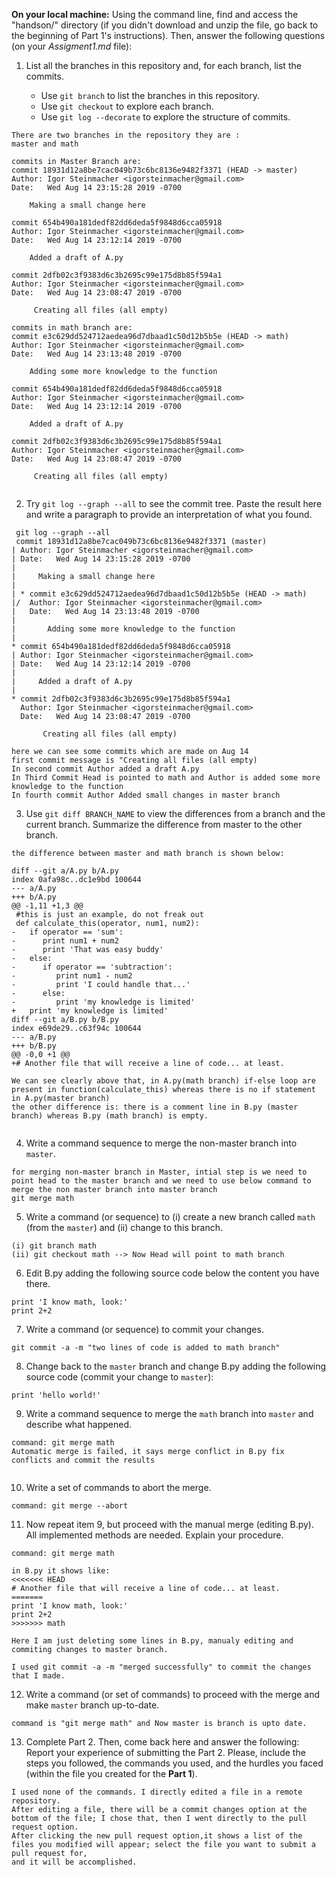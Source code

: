 **On your local machine:** Using the command line, find and access the "handson/" directory (if you didn't download and unzip the file, go back to the beginning of Part 1's instructions). Then, answer the following questions (on your *Assigment1.md* file):

1. List all the branches in this repository and, for each branch, list the commits.

    - Use `git branch` to list the branches in this repository.
    - Use `git checkout` to explore each branch.
    - Use `git log --decorate` to explore the structure of commits.
```
There are two branches in the repository they are :
master and math

commits in Master Branch are:
commit 18931d12a8be7cac049b73c6bc8136e9482f3371 (HEAD -> master)
Author: Igor Steinmacher <igorsteinmacher@gmail.com>
Date:   Wed Aug 14 23:15:28 2019 -0700

    Making a small change here

commit 654b490a181dedf82dd6deda5f9848d6cca05918
Author: Igor Steinmacher <igorsteinmacher@gmail.com>
Date:   Wed Aug 14 23:12:14 2019 -0700

    Added a draft of A.py

commit 2dfb02c3f9383d6c3b2695c99e175d8b85f594a1
Author: Igor Steinmacher <igorsteinmacher@gmail.com>
Date:   Wed Aug 14 23:08:47 2019 -0700

     Creating all files (all empty)
     
commits in math branch are:
commit e3c629dd524712aedea96d7dbaad1c50d12b5b5e (HEAD -> math)
Author: Igor Steinmacher <igorsteinmacher@gmail.com>
Date:   Wed Aug 14 23:13:48 2019 -0700

    Adding some more knowledge to the function

commit 654b490a181dedf82dd6deda5f9848d6cca05918
Author: Igor Steinmacher <igorsteinmacher@gmail.com>
Date:   Wed Aug 14 23:12:14 2019 -0700

    Added a draft of A.py

commit 2dfb02c3f9383d6c3b2695c99e175d8b85f594a1
Author: Igor Steinmacher <igorsteinmacher@gmail.com>
Date:   Wed Aug 14 23:08:47 2019 -0700

     Creating all files (all empty)


```

2. Try `git log --graph --all` to see the commit tree. Paste the result here and write a paragraph to provide an interpretation of what you found.
```
 git log --graph --all
 commit 18931d12a8be7cac049b73c6bc8136e9482f3371 (master)
| Author: Igor Steinmacher <igorsteinmacher@gmail.com>
| Date:   Wed Aug 14 23:15:28 2019 -0700
|
|     Making a small change here
|
| * commit e3c629dd524712aedea96d7dbaad1c50d12b5b5e (HEAD -> math)
|/  Author: Igor Steinmacher <igorsteinmacher@gmail.com>
|   Date:   Wed Aug 14 23:13:48 2019 -0700
|
|       Adding some more knowledge to the function
|
* commit 654b490a181dedf82dd6deda5f9848d6cca05918
| Author: Igor Steinmacher <igorsteinmacher@gmail.com>
| Date:   Wed Aug 14 23:12:14 2019 -0700
|
|     Added a draft of A.py
|
* commit 2dfb02c3f9383d6c3b2695c99e175d8b85f594a1
  Author: Igor Steinmacher <igorsteinmacher@gmail.com>
  Date:   Wed Aug 14 23:08:47 2019 -0700

       Creating all files (all empty)
       
here we can see some commits which are made on Aug 14 
first commit message is "Creating all files (all empty)
In second commit Author added a draft A.py 
In Third Commit Head is pointed to math and Author is added some more knowledge to the function
In fourth commit Author Added small changes in master branch 

```

3. Use `git diff BRANCH_NAME` to view the differences from a branch and the current branch. Summarize the difference from master to the other branch.

```
the difference between master and math branch is shown below:

diff --git a/A.py b/A.py
index 0afa98c..dc1e9bd 100644
--- a/A.py
+++ b/A.py
@@ -1,11 +1,3 @@
 #this is just an example, do not freak out
 def calculate_this(operator, num1, num2):
-   if operator == 'sum':
-      print num1 + num2
-      print 'That was easy buddy'
-   else:
-      if operator == 'subtraction':
-         print num1 - num2
-         print 'I could handle that...'
-      else:
-         print 'my knowledge is limited'
+   print 'my knowledge is limited'
diff --git a/B.py b/B.py
index e69de29..c63f94c 100644
--- a/B.py
+++ b/B.py
@@ -0,0 +1 @@
+# Another file that will receive a line of code... at least.

We can see clearly above that, in A.py(math branch) if-else loop are present in function(calculate_this) whereas there is no if statement in A.py(master branch)
the other difference is: there is a comment line in B.py (master branch) whereas B.py (math branch) is empty.


```

4. Write a command sequence to merge the non-master branch into `master`.

```
for merging non-master branch in Master, intial step is we need to point head to the master branch and we need to use below command to merge the non master branch into master branch
git merge math

```


5. Write a command (or sequence) to (i) create a new branch called `math` (from the `master`) and (ii) change to this branch.

```
(i) git branch math
(ii) git checkout math --> Now Head will point to math branch 

```
   
6. Edit B.py adding the following source code below the content you have there.
```
print 'I know math, look:'
print 2+2
```

7. Write a command (or sequence) to commit your changes.
```
git commit -a -m "two lines of code is added to math branch"

```

8. Change back to the `master` branch and change B.py adding the following source code (commit your change to `master`):
```
print 'hello world!'
```

9. Write a command sequence to merge the `math` branch into `master` and describe what happened.
```
command: git merge math
Automatic merge is failed, it says merge conflict in B.py fix conflicts and commit the results    


```
   
10. Write a set of commands to abort the merge.
```
command: git merge --abort

```
   
11. Now repeat item 9, but proceed with the manual merge (editing B.py). All implemented methods are needed. Explain your procedure.
```
command: git merge math

in B.py it shows like:
<<<<<<< HEAD
# Another file that will receive a line of code... at least.
=======
print 'I know math, look:'
print 2+2
>>>>>>> math

Here I am just deleting some lines in B.py, manualy editing and commiting changes to master branch.

I used git commit -a -m "merged successfully" to commit the changes that I made.

```

12. Write a command (or set of commands) to proceed with the merge and make `master` branch up-to-date.
```
command is "git merge math" and Now master is branch is upto date.

```

13. Complete Part 2. Then, come back here and answer the following:
Report your experience of submitting the Part 2. Please, include the steps you followed, the commands you used, and the hurdles you faced (within the file you created for the **Part 1**).
```
I used none of the commands. I directly edited a file in a remote repository.
After editing a file, there will be a commit changes option at the bottom of the file; I chose that, then I went directly to the pull request option.
After clicking the new pull request option,it shows a list of the files you modified will appear; select the file you want to submit a pull request for,
and it will be accomplished.

```
